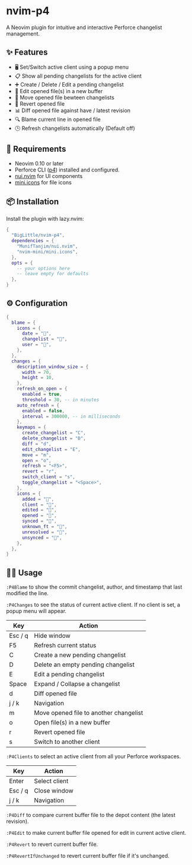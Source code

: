 # nvim-p4

A Neovim plugin for intuitive and interactive Perforce changelist management.

## ✨ Features

- 🖥 Set/Switch active client using a popup menu
- 📋 Show all pending changelists for the active client
- ➕ Create / Delete / Edit a pending changelist
- 📂 Edit opened file(s) in a new buffer
- 🚚 Move opened file bewteen changelists
- 🔄 Revert opened file
- 📊 Diff opened file against have / latest revision
- 🔍 Blame current line in opened file 
- 🕒 Refresh changelists automatically (Default off)

## 📃 Requirements

- Neovim 0.10 or later
- Perforce CLI ([p4](https://www.perforce.com/downloads/helix-core-server)) installed and configured.
- [nui.nvim](https://github.com/MunifTanjim/nui.nvim) for UI components
- [mini.icons](https://github.com/nvim-mini/mini.icons) for file icons

## 📦 Installation

Install the plugin with lazy.nvim:

```lua
{
  "BigLittle/nvim-p4",
  dependencies = {
    "MunifTanjim/nui.nvim",
    "nvim-mini/mini.icons",
  },
  opts = {
    -- your options here
    -- leave empty for defaults
  },
}
```

## ⚙️ Configuration
```lua
{
  blame = {
    icons = {
      date = "󰥔",
      changelist = "",
      user = "",
    },
  },
  changes = {
    description_window_size = {
      width = 70,
      height = 10,
    },
    refresh_on_open = {
      enabled = true,
      threshold = 30, -- in minutes
    auto_refresh = {
      enabled = false,
      interval = 300000, -- in milliseconds
    },
    keymaps = {
      create_changelist = "C",
      delete_changelist = "D",
      diff = "d",
      edit_changelist = "E",
      move = "m",
      open = "o",
      refresh = "<F5>",
      revert = "r",
      switch_client = "s",
      toggle_changelist = "<Space>",
    },
    icons = {
      added = "󰝒",
      client = "",
      edited = "󰷈",
      opened = "󰈔",
      synced = "󱍸",
      unknown_ft = "",
      unresolved = "󰷊",
      unsynced = "",
    },
  },
}
```

## 🧑‍💻 Usage

`:P4Blame` to show the commit changelist, author, and timestamp that last modified the line. 

`:P4Changes` to see the status of current active client. If no client is set, a popup menu will appear. 

   | Key     | Action                                 |
   | ------- | -------------------------------------- |
   | Esc / q | Hide window                            |
   | F5      | Refresh current status                 |
   | C       | Create a new pending changelist        |
   | D       | Delete an empty pending changelist     |
   | E       | Edit a pending changelist              |
   | Space   | Expand / Collapse a changelist         |
   | d       | Diff opened file                       |
   | j / k   | Navigation                             |
   | m       | Move opened file to another changelist |
   | o       | Open file(s) in a new buffer           |
   | r       | Revert opened file                     |
   | s       | Switch to another client               |

`:P4Clients` to select an active client from all your Perforce workspaces.

   | Key     | Action        |
   | ------- | ------------- |
   | Enter   | Select client |
   | Esc / q | Close window  |
   | j / k   | Navigation    |

`:P4Diff` to compare current buffer file to the depot content (the latest revision).

`:P4Edit` to make current buffer file opened for edit in current active client.

`:P4Revert` to revert current buffer file.

`:P4RevertIfUnchanged` to revert current buffer file if it's unchanged.
